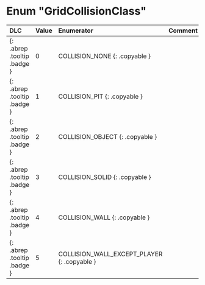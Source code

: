 # Enum "GridCollisionClass"
|DLC|Value|Enumerator|Comment|
|:--|:--|:--|:--|
|[ ](#){: .abrep .tooltip .badge }|0 |COLLISION_NONE {: .copyable } |  |
|[ ](#){: .abrep .tooltip .badge }|1 |COLLISION_PIT {: .copyable } |  |
|[ ](#){: .abrep .tooltip .badge }|2 |COLLISION_OBJECT {: .copyable } |  |
|[ ](#){: .abrep .tooltip .badge }|3 |COLLISION_SOLID {: .copyable } |  |
|[ ](#){: .abrep .tooltip .badge }|4 |COLLISION_WALL {: .copyable } |  |
|[ ](#){: .abrep .tooltip .badge }|5 |COLLISION_WALL_EXCEPT_PLAYER {: .copyable } |  |